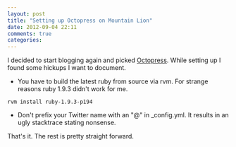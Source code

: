 ```yaml
---
layout: post
title: "Setting up Octopress on Mountain Lion"
date: 2012-09-04 22:11
comments: true
categories:
---
```


I decided to start blogging again and picked
[Octopress](http://octopress.org/). While setting up I found some hickups I
want to document.

* You have to build the latest ruby from source via rvm. For strange reasons ruby 1.9.3 didn't work for me.

```
rvm install ruby-1.9.3-p194
```

* Don't prefix your Twitter name with an "@" in _config.yml. It results in an ugly stacktrace stating nonsense.

That's it. The rest is pretty straight forward.
